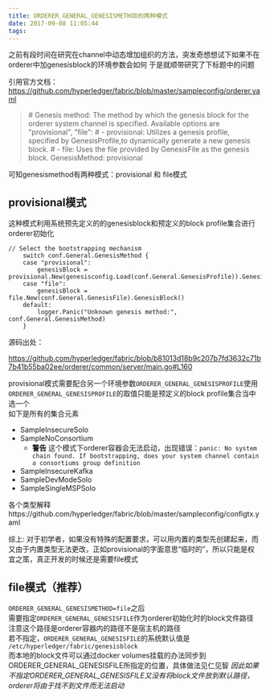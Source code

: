 ```yaml
---
title: ORDERER_GENERAL_GENESISMETHOD的两种模式
date: 2017-09-08 11:05:44
tags:
---
```


之前有段时间在研究在channel中动态增加组织的方法，突发奇想想试下如果不在orderer中加genesisblock的环境参数会如何
于是就顺带研究了下标题中的问题

引用官方文档：https://github.com/hyperledger/fabric/blob/master/sampleconfig/orderer.yaml
>\# Genesis method: The method by which the genesis block for the orderer system channel is specified. Available options are "provisional", "file":
>\#  - provisional: Utilizes a genesis profile, specified by GenesisProfile,to dynamically generate a new genesis block.
>\#  - file: Uses the file provided by GenesisFile as the genesis block.
>GenesisMethod: provisional

可知genesismethod有两种模式：provisional 和 file模式
## provisional模式
这种模式利用系统预先定义的的genesisblock和预定义的block profile集合进行orderer初始化
```
// Select the bootstrapping mechanism
	switch conf.General.GenesisMethod {
	case "provisional":
		genesisBlock = provisional.New(genesisconfig.Load(conf.General.GenesisProfile)).GenesisBlockForChannel(conf.General.SystemChannel)
	case "file":
		genesisBlock = file.New(conf.General.GenesisFile).GenesisBlock()
	default:
		logger.Panic("Unknown genesis method:", conf.General.GenesisMethod)
	}
```
源码出处：    

https://github.com/hyperledger/fabric/blob/b81013d18b9c207b7fd3632c71b7b41b55ba02ee/orderer/common/server/main.go#L160

provisional模式需要配合另一个环境参数`ORDERER_GENERAL_GENESISPROFILE`使用  
`ORDERER_GENERAL_GENESISPROFILE`的取值只能是预定义的block profile集合当中选一个  
如下是所有的集合元素
- SampleInsecureSolo
- SampleNoConsortium
	- **警告**  这个模式下orderer容器会无法启动，出现错误：```panic: No system chain found. If bootstrapping, does your system channel contain a consortiums group definition``` 
- SampleInsecureKafka
- SampleDevModeSolo
- SampleSingleMSPSolo

各个类型解释https://github.com/hyperledger/fabric/blob/master/sampleconfig/configtx.yaml

综上: 对于初学者，如果没有特殊的配置要求，可以用内置的类型先创建起来，而又由于内置类型无法更改，正如provisional的字面意思“临时的”，所以只能是权宜之策，真正开发的时候还是需要file模式
## file模式（推荐）

`ORDERER_GENERAL_GENESISMETHOD=file`之后  
需要指定`ORDERER_GENERAL_GENESISFILE`作为orderer初始化时的block文件路径
注意这个路径是orderer容器内的路径不是宿主机的路径  
若不指定，`ORDERER_GENERAL_GENESISFILE`的系统默认值是
`/etc/hyperledger/fabric/genesisblock`  
而本地的block文件可以通过docker volumes挂载的办法同步到ORDERER_GENERAL_GENESISFILE所指定的位置，具体做法见仁见智
_因此如果不指定ORDERER_GENERAL_GENESISFILE又没有将block文件放到默认路径，orderer将由于找不到文件而无法启动_






